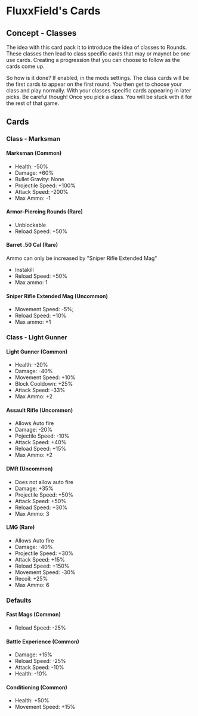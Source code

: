 # FluxxField's Cards

## Concept - Classes
The idea with this card pack it to introduce the idea of classes to Rounds. These classes then lead to class specific cards that may or maynot be one use cards. Creating a progression that you can choose to follow as the cards come up.

So how is it done? If enabled, in the mods settings. The class cards will be the first cards to appear on the first round. You then get to choose your class and play normally. With your classes specific cards appearing in later picks. Be careful though! Once you pick a class. You will be stuck with it for the rest of that game.

## Cards

### Class - Marksman
#### Marksman (Common)
- Health:           -50%
- Damage:           +60%
- Bullet Gravity:   None
- Projectile Speed: +100%
- Attack Speed:     -200%
- Max Ammo:         -1

#### Armor-Piercing Rounds (Rare)
- Unblockable
- Reload Speed: +50%

#### Barret .50 Cal (Rare)
Ammo can only be increased by "Sniper Rifle Extended Mag"
- Instakill
- Reload Speed: +50%
- Max ammo:     1

#### Sniper Rifle Extended Mag (Uncommon)
- Movement Speed: -5%;
- Reload Speed:   +10%
- Max ammo:       +1

### Class - Light Gunner
#### Light Gunner (Common)
- Health:         -20%
- Damage:         -40%
- Movement Speed: +10%
- Block Cooldown: +25%
- Attack Speed:   -33%
- Max Ammo:       +2

#### Assault Rifle (Uncommon)
- Allows Auto fire
- Damage:          -20%
- Pojectile Speed: -10% 
- Attack Speed:    +40%
- Reload Speed:    +15%
- Max Ammo:        +2

#### DMR (Uncommon)
- Does not allow auto fire
- Damage:           +35%
- Projectile Speed: +50%
- Attack Speed:     +50%
- Reload Speed:     +30%
- Max Ammo:         3

#### LMG (Rare)
- Allows Auto fire
- Damage:           -40%
- Projectile Speed: +30%
- Attack Speed:     +15%
- Reload Speed:     +150%
- Movement Speed:   -30%
- Recoil:           +25%
- Max Ammo:         6

### Defaults
#### Fast Mags (Common)
- Reload Speed: -25%

#### Battle Experience (Common)
- Damage:       +15%
- Reload Speed: -25%
- Attack Speed: -10%
- Health:       -10%

#### Conditioning (Common)
- Health:         +50%
- Movement Speed: +15%
